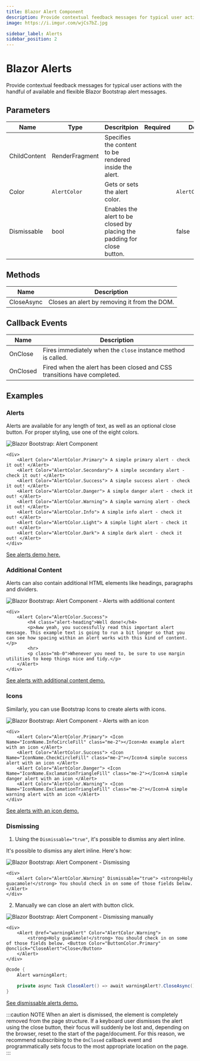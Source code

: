 ```yaml
---
title: Blazor Alert Component
description: Provide contextual feedback messages for typical user actions with the handful of available and flexible Blazor Bootstrap alert messages.
image: https://i.imgur.com/wjCs7bZ.jpg

sidebar_label: Alerts
sidebar_position: 2
---
```


# Blazor Alerts

Provide contextual feedback messages for typical user actions with the handful of available and flexible Blazor Bootstrap alert messages.

## Parameters

| Name | Type | Descritpion | Required | Default |
|--|--|--|--|--|
| ChildContent | RenderFragment | Specifies the content to be rendered inside the alert. | | |
| Color | `AlertColor` | Gets or sets the alert color. | | `AlertColor.None` |
| Dismissable | bool | Enables the alert to be closed by placing the padding for close button. | | false |

## Methods

| Name | Description |
|--|--|
| CloseAsync | Closes an alert by removing it from the DOM. |

## Callback Events

| Name | Description |
|--|--|
| OnClose | Fires immediately when the `close` instance method is called. |
| OnClosed | Fired when the alert has been closed and CSS transitions have completed. |

## Examples

### Alerts

Alerts are available for any length of text, as well as an optional close button. For proper styling, use one of the eight colors.

<img src="https://i.imgur.com/FGgEMp6.jpg" alt="Blazor Bootstrap: Alert Component" />

```cshtml showLineNumbers
<div>
    <Alert Color="AlertColor.Primary"> A simple primary alert - check it out! </Alert>
    <Alert Color="AlertColor.Secondary"> A simple secondary alert - check it out! </Alert>
    <Alert Color="AlertColor.Success"> A simple success alert - check it out! </Alert>
    <Alert Color="AlertColor.Danger"> A simple danger alert - check it out! </Alert>
    <Alert Color="AlertColor.Warning"> A simple warning alert - check it out! </Alert>
    <Alert Color="AlertColor.Info"> A simple info alert - check it out! </Alert>
    <Alert Color="AlertColor.Light"> A simple light alert - check it out! </Alert>
    <Alert Color="AlertColor.Dark"> A simple dark alert - check it out! </Alert>
</div>
```
[See alerts demo here.](https://demos.blazorbootstrap.com/alerts#examples)

### Additional Content

Alerts can also contain additional HTML elements like headings, paragraphs and dividers.

<img src="https://i.imgur.com/OaQ7Ydj.jpg" alt="Blazor Bootstrap: Alert Component - Alerts with additional content" />

```cshtml showLineNumbers
<div>
    <Alert Color="AlertColor.Success">
        <h4 class="alert-heading">Well done!</h4>
        <p>Aww yeah, you successfully read this important alert message. This example text is going to run a bit longer so that you can see how spacing within an alert works with this kind of content.</p>
        <hr>
        <p class="mb-0">Whenever you need to, be sure to use margin utilities to keep things nice and tidy.</p>
    </Alert>
</div>
```
[See alerts with additional content demo.](https://demos.blazorbootstrap.com/alerts#additional-content)

### Icons

Similarly, you can use Bootstrap Icons to create alerts with icons.

<img src="https://i.imgur.com/wjCs7bZ.jpg" alt="Blazor Bootstrap: Alert Component - Alerts with an icon" />

```cshtml showLineNumbers
<div>
    <Alert Color="AlertColor.Primary"> <Icon Name="IconName.InfoCircleFill" class="me-2"></Icon>An example alert with an icon </Alert>
    <Alert Color="AlertColor.Success"> <Icon Name="IconName.CheckCircleFill" class="me-2"></Icon>A simple success alert with an icon </Alert>
    <Alert Color="AlertColor.Danger"> <Icon Name="IconName.ExclamationTriangleFill" class="me-2"></Icon>A simple danger alert with an icon </Alert>
    <Alert Color="AlertColor.Warning"> <Icon Name="IconName.ExclamationTriangleFill" class="me-2"></Icon>A simple warning alert with an icon </Alert>
</div>
```
[See alerts with an icon demo.](https://demos.blazorbootstrap.com/alerts#icons)

### Dismissing

1. Using the `Dismissable="true"`, it's possible to dismiss any alert inline.

It's possible to dismiss any alert inline. Here's how:

<img src="https://i.imgur.com/D9tJpSl.jpg" alt="Blazor Bootstrap: Alert Component - Dismissing" />

```cshtml showLineNumbers
<div>
    <Alert Color="AlertColor.Warning" Dismissable="true"> <strong>Holy guacamole!</strong> You should check in on some of those fields below. </Alert>
</div>
```
2. Manually we can close an alert with button click.

<img src="https://i.imgur.com/dq48mYF.jpg" alt="Blazor Bootstrap: Alert Component - Dismissing manually" />

```cshtml showLineNumbers
<div>
    <Alert @ref="warningAlert" Color="AlertColor.Warning">
        <strong>Holy guacamole!</strong> You should check in on some of those fields below. <Button Color="ButtonColor.Primary" @onclick="CloseAlert">Close</Button>
    </Alert>
</div>
```

```cs {4} showLineNumbers
@code {
    Alert warningAlert;

    private async Task CloseAlert() => await warningAlert?.CloseAsync();
}
```
[See dismissable alerts demo.](https://demos.blazorbootstrap.com/alerts#dismissing)

:::caution NOTE
When an alert is dismissed, the element is completely removed from the page structure. If a keyboard user dismisses the alert using the close button, their focus will suddenly be lost and, depending on the browser, reset to the start of the page/document. For this reason, we recommend subscribing to the `OnClosed` callback event and programmatically sets focus to the most appropriate location on the page.
:::
